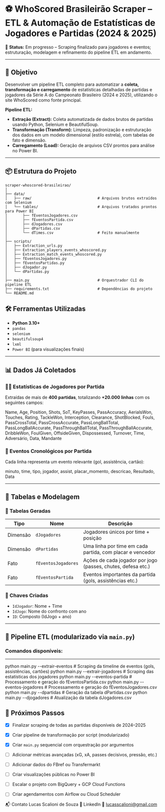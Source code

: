 # ⚽ WhoScored Brasileirão Scraper – ETL & Automação de Estatísticas de Jogadores e Partidas (2024 & 2025)

🚧 **Status:** Em progresso – Scraping finalizado para jogadores e eventos; estruturação, modelagem e refinamento do pipeline ETL em andamento.

---

## 🎯 Objetivo

Desenvolver um pipeline ETL completo para automatizar a **coleta, transformação e carregamento** de estatísticas detalhadas de partidas e jogadores da Série A do Campeonato Brasileiro (2024 e 2025), utilizando o site WhoScored como fonte principal.

**Pipeline ETL:**
- **Extração (Extract):** Coleta automatizada de dados brutos de partidas usando Python, Selenium e BeautifulSoup.
- **Transformação (Transform):** Limpeza, padronização e estruturação dos dados em um modelo dimensional (estilo estrela), com tabelas de fato e dimensão.
- **Carregamento (Load):** Geração de arquivos CSV prontos para análise no Power BI.

---

## 📦 Estrutura do Projeto

```text
scraper-whoscored-brasileirao/
│
├── data/
│   ├── raw/                              # Arquivos brutos extraídos com Selenium
│   └── tables/                           # Arquivos tratados prontos para Power BI
│       ├── fEventosJogadores.csv
│       ├── fEventosPartida.csv
│       ├── dJogadores.csv
│       ├── dPartidas.csv
│       └── dTimes.csv                    # Feito manualmente
│
├── scripts/
│   ├── Extraction_urls.py
│   ├── Extraction_players_events_whoscored.py
│   ├── Extraction_match_events_whoscored.py
│   ├── fEventosJogadores.py
│   ├── fEventosPartidas.py
│   ├── dJogador.py
│   └── dPartidas.py
│
├── main.py                               # Orquestrador CLI do pipeline ETL
├── requirements.txt                      # Dependências do projeto
└── README.md
```

## 🛠 Ferramentas Utilizadas

- **Python 3.10+**
- `pandas`
- `selenium`
- `beautifulsoup4`
- `lxml`
- `Power BI` (para visualizações finais)

---

## 📊 Dados Já Coletados

### 🧍‍♂️ Estatísticas de Jogadores por Partida

Extraídas de mais de **400 partidas**, totalizando **+20.000 linhas** com os seguintes campos:

Name, Age, Position, Shots, SoT, KeyPasses, PassAccuracy, AerialsWon, Touches,
Rating, TackleWon, Interception, Clearance, ShotBlocked, Fouls, PassCrossTotal,
PassCrossAccurate, PassLongBallTotal, PassLongBallAccurate, PassThroughBallTotal,
PassThroughBallAccurate, DribbleWon, FoulGiven, OffsideGiven, Dispossessed,
Turnover, Time, Adversário, Data, Mandante

### 📅 Eventos Cronológicos por Partida

Cada linha representa um evento relevante (gol, assistência, cartão):

minuto, time, tipo, jogador, assist, placar_momento, descricao, Resultado, Data

---

## 🧩 Tabelas e Modelagem

### 🔹 Tabelas Geradas

| Tipo      | Nome                | Descrição                                                   |
|-----------|---------------------|--------------------------------------------------------------|
| Dimensão  | `dJogadores`        | Jogadores únicos por time + posição                          |
| Dimensão  | `dPartidas`         | Uma linha por time em cada partida, com placar e vencedor    |
| Fato      | `fEventosJogadores` | Ações de cada jogador por jogo (passes, chutes, defesa etc.) |
| Fato      | `fEventosPartida`   | Eventos importantes da partida (gols, assistências etc.)     |

### 🔐 Chaves Criadas

- `IdJogador`: Nome + Time
- `IdJogo`: Nome do confronto com ano
- `ID`: Composto (IdJogo + ano)

---

## 🚀 Pipeline ETL (modularizado via `main.py`)

### Comandos disponíveis:
---
python main.py --extrair-eventos        # Scraping da timeline de eventos (gols, assistências, cartões)
python main.py --extrair-jogadores      # Scraping das estatísticas dos jogadores
python main.py --eventos-partida        # Processamento e geração do fEventosPartida.csv
python main.py --eventos-jogadores      # Processamento e geração do fEventosJogadores.csv
python main.py --dpartidas              # Geração da tabela dPartidas.csv
python main.py --djogadores             # Atualização da tabela dJogadores.csv
## 📌 Próximos Passos

- [x] Finalizar scraping de todas as partidas disponíveis de 2024–2025
- [x] Criar pipeline de transformação por script (modularizado)
- [x] Criar `main.py` sequencial com orquestração por argumentos
- [ ] Adicionar métricas avançadas (xG, xA, passes decisivos, pressão, etc.)
- [ ] Adicionar dados do FBref ou Transfermarkt
- [ ] Criar visualizações públicas no Power BI
- [ ] Escalar o projeto com BigQuery + GCP Cloud Functions
- [ ] Criar agendamentos com Airflow ou Cloud Scheduler


📬 Contato
Lucas Scalioni de Souza
🔗 LinkedIn
📧 lucasscalioni@gmail.com
